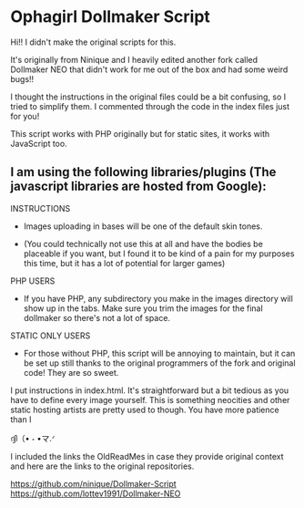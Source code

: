 Ophagirl Dollmaker Script
==========================

Hi!! I didn't make the original scripts for this. 

It's originally from Ninique and I heavily edited another fork called Dollmaker NEO that didn't work for me out of the box 
and had some weird bugs!! 

I thought the instructions in the original files could be a bit confusing, so I tried to simplify them. I commented through the code in the index files just for you!

This script works with PHP originally but for static sites, it works with JavaScript too.

I am using the following libraries/plugins (The javascript libraries are
hosted from Google):  
---------------------------------------

INSTRUCTIONS

- Images uploading in bases will be one of the default skin tones.

- (You could technically not use this at all and have the bodies be placeable if you want, but I found it to be kind of a pain for my purposes this time, but it has a lot of potential for larger games)

PHP USERS

- If you have PHP, any subdirectory you make in the images directory will show up in the tabs. Make sure you trim the images for the final dollmaker so there's not a lot of space.

STATIC ONLY USERS 

- For those without PHP, this script will be annoying to maintain, 
but it can be set up still thanks to the original programmers of the fork and original code! 
They are so sweet. 

I put instructions in index.html. It's straightforward but a bit tedious as you have to define every image yourself. 
This is something neocities and other static hosting artists are pretty used to though. You have more patience than I

ദ്ദി（• ˕ •マ.ᐟ

I included the links the OldReadMes in case they provide original context and here are the links to the original repositories.


https://github.com/ninique/Dollmaker-Script
https://github.com/lottev1991/Dollmaker-NEO